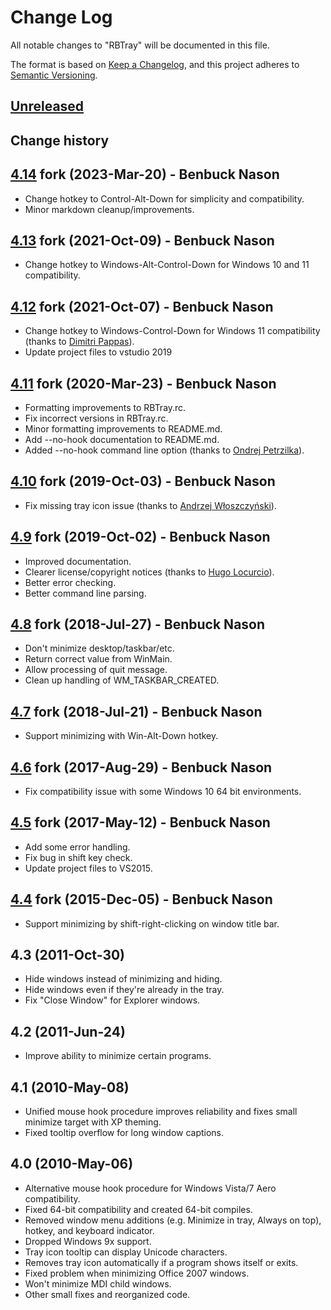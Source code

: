 # Change Log

All notable changes to "RBTray" will be documented in this file.

The format is based on [Keep a Changelog](https://keepachangelog.com/en/1.0.0/),
and this project adheres to [Semantic Versioning](https://semver.org/spec/v2.0.0.html).

## [Unreleased]

## Change history

## [4.14] fork (2023-Mar-20) - Benbuck Nason

- Change hotkey to Control-Alt-Down for simplicity and compatibility.
- Minor markdown cleanup/improvements.

## [4.13] fork (2021-Oct-09) - Benbuck Nason

- Change hotkey to Windows-Alt-Control-Down for Windows 10 and 11 compatibility.

## [4.12] fork (2021-Oct-07) - Benbuck Nason

- Change hotkey to Windows-Control-Down for Windows 11 compatibility (thanks to [Dimitri Pappas](https://github.com/fragtion)).
- Update project files to vstudio 2019

## [4.11] fork (2020-Mar-23) - Benbuck Nason

- Formatting improvements to RBTray.rc.
- Fix incorrect versions in RBTray.rc.
- Minor formatting improvements to README.md.
- Add --no-hook documentation to README.md.
- Added --no-hook command line option (thanks to [Ondrej Petrzilka](https://github.com/OndrejPetrzilka)).

## [4.10] fork (2019-Oct-03) - Benbuck Nason

- Fix missing tray icon issue (thanks to [Andrzej Włoszczyński](https://github.com/Andrzej-W)).

## [4.9] fork (2019-Oct-02) - Benbuck Nason

- Improved documentation.
- Clearer license/copyright notices (thanks to [Hugo Locurcio](https://github.com/Calinou)).
- Better error checking.
- Better command line parsing.

## [4.8] fork (2018-Jul-27) - Benbuck Nason

- Don't minimize desktop/taskbar/etc.
- Return correct value from WinMain.
- Allow processing of quit message.
- Clean up handling of WM_TASKBAR_CREATED.

## [4.7] fork (2018-Jul-21) - Benbuck Nason

- Support minimizing with Win-Alt-Down hotkey.

## [4.6] fork (2017-Aug-29) - Benbuck Nason

- Fix compatibility issue with some Windows 10 64 bit environments.

## [4.5] fork (2017-May-12) - Benbuck Nason

- Add some error handling.
- Fix bug in shift key check.
- Update project files to VS2015.

## [4.4] fork (2015-Dec-05) - Benbuck Nason

- Support minimizing by shift-right-clicking on window title bar.

## 4.3 (2011-Oct-30)

- Hide windows instead of minimizing and hiding.
- Hide windows even if they're already in the tray.
- Fix "Close Window" for Explorer windows.

## 4.2 (2011-Jun-24)

- Improve ability to minimize certain programs.

## 4.1 (2010-May-08)

- Unified mouse hook procedure improves reliability and fixes small minimize target with XP theming.
- Fixed tooltip overflow for long window captions.

## 4.0 (2010-May-06)

- Alternative mouse hook procedure for Windows Vista/7 Aero compatibility.
- Fixed 64-bit compatibility and created 64-bit compiles.
- Removed window menu additions (e.g. Minimize in tray, Always on top), hotkey, and keyboard indicator.
- Dropped Windows 9x support.
- Tray icon tooltip can display Unicode characters.
- Removes tray icon automatically if a program shows itself or exits.
- Fixed problem when minimizing Office 2007 windows.
- Won't minimize MDI child windows.
- Other small fixes and reorganized code.

[unreleased]: https://github.com/benbuck/rbtray/compare/v4.14...HEAD
[4.14]: https://github.com/benbuck/rbtray/compare/v4.13...v4.14
[4.13]: https://github.com/benbuck/rbtray/compare/v4.12...v4.13
[4.12]: https://github.com/benbuck/rbtray/compare/v4.11...v4.12
[4.11]: https://github.com/benbuck/rbtray/compare/v4.10...v4.11
[4.10]: https://github.com/benbuck/rbtray/compare/v4.9...v4.10
[4.9]: https://github.com/benbuck/rbtray/compare/v4.8...v4.9
[4.8]: https://github.com/benbuck/rbtray/compare/v4.7...v4.8
[4.7]: https://github.com/benbuck/rbtray/compare/v4.6...v4.7
[4.6]: https://github.com/benbuck/rbtray/compare/v4.5...v4.6
[4.5]: https://github.com/benbuck/rbtray/compare/v4.4...v4.5
[4.4]: https://github.com/benbuck/rbtray/releases/tag/v4.4

